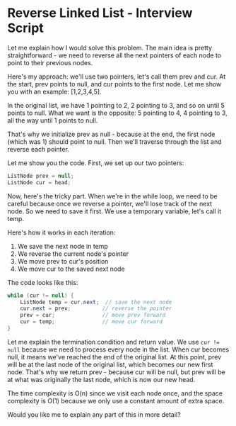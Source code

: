 # Reverse Linked List - Interview Script

Let me explain how I would solve this problem. The main idea is pretty straightforward - we need to reverse all the next pointers of each node to point to their previous nodes.

Here's my approach: we'll use two pointers, let's call them prev and cur. At the start, prev points to null, and cur points to the first node. Let me show you with an example: [1,2,3,4,5]. 

In the original list, we have 1 pointing to 2, 2 pointing to 3, and so on until 5 points to null. What we want is the opposite: 5 pointing to 4, 4 pointing to 3, all the way until 1 points to null.

That's why we initialize prev as null - because at the end, the first node (which was 1) should point to null. Then we'll traverse through the list and reverse each pointer.

Let me show you the code. First, we set up our two pointers:
```java
ListNode prev = null;
ListNode cur = head;
```

Now, here's the tricky part. When we're in the while loop, we need to be careful because once we reverse a pointer, we'll lose track of the next node. So we need to save it first. We use a temporary variable, let's call it temp.

Here's how it works in each iteration:
1. We save the next node in temp
2. We reverse the current node's pointer
3. We move prev to cur's position
4. We move cur to the saved next node

The code looks like this:
```java
while (cur != null) {
    ListNode temp = cur.next;  // save the next node
    cur.next = prev;          // reverse the pointer
    prev = cur;               // move prev forward
    cur = temp;               // move cur forward
}
```

Let me explain the termination condition and return value. We use `cur != null` because we need to process every node in the list. When cur becomes null, it means we've reached the end of the original list. At this point, prev will be at the last node of the original list, which becomes our new first node. That's why we return prev - because cur will be null, but prev will be at what was originally the last node, which is now our new head.

The time complexity is O(n) since we visit each node once, and the space complexity is O(1) because we only use a constant amount of extra space.

Would you like me to explain any part of this in more detail? 